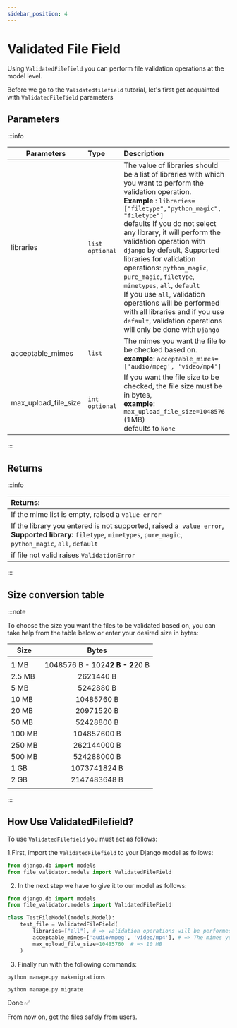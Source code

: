 ```yaml
---
sidebar_position: 4
---
```


# Validated File Field
Using `ValidatedFilefield` you can perform file validation operations at the model level.


Before we go to the `Validatedfilefield` tutorial, let's first get acquainted with `ValidatedFilefield` parameters

## Parameters
:::info


| Parameters           | Type                        | Description                                                                                                                                                                                                                                                                                                                                                                                                                                                                                                                                                                                             |
|----------------------|:----------------------------|:--------------------------------------------------------------------------------------------------------------------------------------------------------------------------------------------------------------------------------------------------------------------------------------------------------------------------------------------------------------------------------------------------------------------------------------------------------------------------------------------------------------------------------------------------------------------------------------------------------|
| libraries            | `list`  `optional`         | The value of libraries should be a list of libraries with which you want to perform the validation operation. <br/> **Example** :     `libraries=["filetype","python_magic", "filetype"]` <br/> defaults If you do not select any library, it will perform the validation operation with `django` by default, Supported libraries for validation operations: `python_magic`, `pure_magic`, `filetype`, `mimetypes`, `all`, `default` <br/> If you use `all`, validation operations will be performed with all libraries and if you use `default`, validation operations will only be done with `Django` |
| acceptable_mimes     | `list`                      | The mimes you want the file to be checked based on. <br/> **example**: `acceptable_mimes=['audio/mpeg', 'video/mp4']`                                                                                                                                                                                                                                                                                                                                                                                                                                                                                   |
| max_upload_file_size | `int`    `optional`         | If you want the file size to be checked, the file size must be in bytes, <br/> **example**: `max_upload_file_size=1048576`  (1MB) <br/> defaults to `None`                                                                                                                                                                                                                                                                                                                                                                                                                                              |

:::

## Returns

:::info

| Returns:                                                                                                                                                                  |
|:--------------------------------------------------------------------------------------------------------------------------------------------------------------------------|
| If the mime list is empty, raised a `value error`                                                                                                                         |
| If the library you entered is not supported, raised a` value error`, <br/> **Supported library:** `filetype`, `mimetypes`, `pure_magic`, `python_magic`, `all`, `default` |
| if file not valid raises `ValidationError`                                                                                                                                |

:::

## Size conversion table

:::note

To choose the size you want the files to be validated based
on, you can take help from the table below or enter your
desired size in bytes:


| Size   |              Bytes              |
|--------|:-------------------------------:|
|        |                                 |
| 1 MB   | 1048576 B - 1024**2 B - 2**20 B |
| 2.5 MB |            2621440 B            |
| 5 MB   |            5242880 B            |
| 10 MB  |           10485760 B            |
| 20 MB  |           20971520 B            |
| 50 MB  |           52428800 B            |
| 100 MB |           104857600 B           |
| 250 MB |           262144000 B           |
| 500 MB |           524288000 B           |
| 1 GB   |          1073741824 B           |
| 2 GB   |          2147483648 B           |
|        |                                 |




:::


## How Use ValidatedFilefield?


To use `ValidatedFilefield` you must act as follows:

1.First, import the `ValidatedFilefield` to your Django model as follows:

```python
from django.db import models
from file_validator.models import ValidatedFileField
```
2. In the next step we have to give it to our model as follows:

```python
from django.db import models
from file_validator.models import ValidatedFileField

class TestFileModel(models.Model):
    test_file = ValidatedFileField(
        libraries=["all"], # => validation operations will be performed with all libraries
        acceptable_mimes=['audio/mpeg', 'video/mp4'], # => The mimes you want the file to be checked based on.
        max_upload_file_size=10485760  # => 10 MB
    )
```

3. Finally run with the following commands:

```
python manage.py makemigrations
```
```
python manage.py migrate
```

Done ✅

From now on, get the files safely from users.
